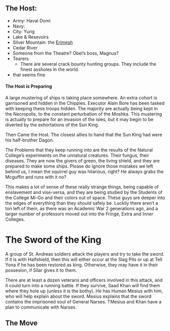 ## The Host:

 * Army: Haval Domi
 * Navy: 
 * City: Yung
 * Lake & Resevoirs
 * Silver Mountain: the [Erimesh](/f/the_erimesh.md)
 * Cedar River
 * Someone from the Theatre? Obel’s boss, Magnus?
 * Tearers 
   * There are several crack bounty hunting groups. They include the finest assholes in the world.
 * that seems fine

#### The Host is Preparing

A large mustering of ships is taking place somewhere. An extra cohort is garrisoned and hidden in the Chippies. Executor Alain Bore has been tasked with keeping these troops hidden. The majority are actually being kept in the Necropolis, to the constant perturbation of the Moshka. This mustering is actually to prepare for an invasion of the isles, but it may begin to be diverted by the exhortations of the Sun King.

Then Came the Host.
The closest allies to hand that the Sun King had were his half-brother Dagon.

The Problems that they keep running into are the results of the Natural College’s experiments on the unnatural creatures. Their fungus, their diseases. They are now the givers of green, the living shield, and they are prepared to make some ships. Please do ignore those mistakes we left behind us, I mean the squirrel guy was hilarious, right? He always grabs the Mcguffin and runs with it no?

This makes a lot of sense of these really strange things, being capable of enslavement and vise-versa, and they are being studied by the Students of the College Mi-Go and their colors out of space. These guys are deeper into the edges of everything than they should safely be. Luckily there aren’t a ton left of them, as there was an Academic War 2 generations ago, and a larger number of professors moved out into the Fringe, Extra and Inner Colleges.

# The Sword of the King

A group of St. Andreas soldiers attack the players and try to take the sword. If it is with Halfshield, then this will either occur at the Slag Pits or up at Tell Yona if he has been restored as king. Otherwise, they may have it in their possesion, if Silar gives it to them.

There are at least a dozen veterans and officers involved in this attack, and it could turn into a running battle. If they survive, Saad Khan will find them where they hole up (unless it is the bothy). He has Human Mesius with him, who will help explain about the sword. Mesius explains that the sword contains the imprisoned soul of General Narses. TMesius and Khan have a plan to communicate with Narses.

## The Move

